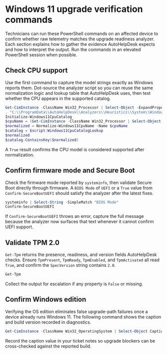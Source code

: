 # Windows 11 upgrade verification commands
Technicians can run these PowerShell commands on an affected device to confirm whether raw telemetry matches the upgrade readiness analyzer. Each section explains how to gather the evidence AutoHelpDesk expects and how to interpret the output. Run the commands in an elevated PowerShell session when possible.

## Check CPU support
Use the first command to capture the model strings exactly as Windows reports them. Dot-source the analyzer script so you can reuse the same normalization logic and lookup table that AutoHelpDesk uses, then test whether the CPU appears in the supported catalog.
```powershell
Get-CimInstance -ClassName Win32_Processor | Select-Object -ExpandProperty Name
. "C:\\ProgramData\\AutoHelpDesk\\Analyzers\\Heuristics\\System\\Windows11Upgrade.ps1"
Initialize-Windows11CpuCatalog
$cpuName = (Get-CimInstance -ClassName Win32_Processor | Select-Object -First 1 -ExpandProperty Name)
$normalized = Normalize-Windows11CpuName -Name $cpuName
$catalog = $script:Windows11CpuCatalogLookup
$normalized
$catalog.ContainsKey($normalized)
```
A `True` result confirms the CPU model is considered supported after normalization.

## Confirm firmware mode and Secure Boot
Check the firmware mode reported by `systeminfo`, then validate Secure Boot directly through firmware. A `BIOS Mode` of `UEFI` or a `True` value from `Confirm-SecureBootUEFI` should satisfy the analyzer after the latest fixes.
```powershell
systeminfo | Select-String -SimpleMatch "BIOS Mode"
Confirm-SecureBootUEFI
```
If `Confirm-SecureBootUEFI` throws an error, capture the full message because the analyzer now surfaces that text whenever it cannot confirm UEFI support.

## Validate TPM 2.0
`Get-Tpm` returns the presence, readiness, and version fields AutoHelpDesk checks. Ensure `TpmPresent`, `TpmReady`, `TpmEnabled`, and `TpmActivated` all read `True`, and confirm the `SpecVersion` string contains `2.0`.
```powershell
Get-Tpm
```
Collect the output for escalation if any property is `False` or missing.

## Confirm Windows edition
Verifying the OS edition eliminates false upgrade-path failures once a device already runs Windows 11. The following command shows the caption and build version recorded in diagnostics.
```powershell
Get-CimInstance -ClassName Win32_OperatingSystem | Select-Object Caption, Version
```
Record the caption value in your ticket notes so upgrade blockers can be cross-checked against the reported build.
